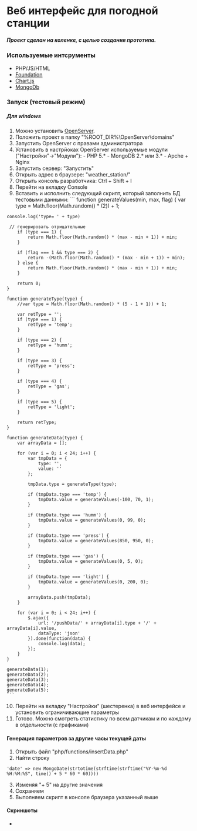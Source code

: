# Веб интерфейс для погодной станции

##### Проект сделан на коленке, с целью создания прототипа.

### Используемые интсрументы
- PHP/JS/HTML
- [Foundation](http://foundation.zurb.com/)
- [Chart.js](http://www.chartjs.org/)
- [MongoDb](https://www.mongodb.org/)

### Запуск (тестовый режим)
##### Для windows
  1. Можно установить [OpenServer](http://open-server.ru/).
  2. Положить проект в папку "%ROOT_DIR%\OpenServer\domains\"
  3. Запустить OpenServer с правами администратора
  4. Установить в настрйоках OpenServer используемые модули ("Настройки"->"Модули"):
    - PHP 5.*
    - MongoDB 2.* или 3.*
    - Apche + Nginx
  5. Запустить сервер: "Запустить"
  6. Открыть адрес в браузере: "weather_station/"
  7. Открыть консоль разработчика: Ctrl + Shift + I
  8. Перейти на вкладку Console
  9. Вставить и исполнить следующий скрипт, который заполнить БД тестовыми данными:
    ```
    function generateValues(min, max, flag) {
    var type = Math.floor(Math.random() * (2)) + 1;

    console.log('type= ' + type)

     // генерировать отрицательные
        if (type === 1) {
            return Math.floor(Math.random() * (max - min + 1)) + min;
        }

        if (flag === 1 && type === 2) {
            return -(Math.floor(Math.random() * (max - min + 1)) + min);
        } else {
            return Math.floor(Math.random() * (max - min + 1)) + min;
        }

        return 0;
    }

    function generateType(type) {
        //var type = Math.floor(Math.random() * (5 - 1 + 1)) + 1;

        var retType = '';
        if (type === 1) {
            retType = 'temp';
        }

        if (type === 2) {
            retType = 'humm';
        }

        if (type === 3) {
            retType = 'press';
        }

        if (type === 4) {
            retType = 'gas';
        }

        if (type === 5) {
            retType = 'light';
        }

        return retType;
    }

    function generateData(type) {
        var arrayData = [];

        for (var i = 0; i < 24; i++) {
            var tmpData = {
                type: '',
                value: ''
            };

            tmpData.type = generateType(type);

            if (tmpData.type === 'temp') {
                tmpData.value = generateValues(-100, 70, 1);
            }

            if (tmpData.type === 'humm') {
                tmpData.value = generateValues(0, 99, 0);
            }

            if (tmpData.type === 'press') {
                tmpData.value = generateValues(850, 950, 0);
            }

            if (tmpData.type === 'gas') {
                tmpData.value = generateValues(0, 5, 0);
            }

            if (tmpData.type === 'light') {
                tmpData.value = generateValues(0, 200, 0);
            }

            arrayData.push(tmpData);
        }

        for (var i = 0; i < 24; i++) {
            $.ajax({
                url: '/pushData/' + arrayData[i].type + '/' + arrayData[i].value,
                dataType: 'json'
            }).done(function(data) {
                console.log(data);
            });
        }
    }

    generateData(1);
    generateData(2);
    generateData(3);
    generateData(4);
    generateData(5);
    ```
  10. Перейти на вкладку "Настройки" (шестеренка) в веб интерфейсе и установить ограничивающие параметры
  11. Готово. Можно смотреть статистику по всем датчикам и по каждому в отдельности (с графиками)

#### Генерация параметров за другие часы текущей даты
1. Открыть файл  "php/functions/insertData.php"
2. Найти строку
```
'date' => new MongoDate(strtotime(strftime(strftime("%Y-%m-%d %H:%M:%S", time() + 5 * 60 * 60))))
```
3. Изменяя "+ 5" на другие значения
4. Сохраняем
5. Выполняем скрипт в консоле браузера указанный выше

#### Скриншоты
-
